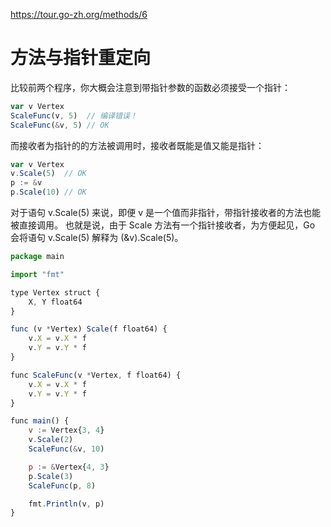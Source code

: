 https://tour.go-zh.org/methods/6

# 方法与指针重定向
比较前两个程序，你大概会注意到带指针参数的函数必须接受一个指针：
```js
var v Vertex
ScaleFunc(v, 5)  // 编译错误！
ScaleFunc(&v, 5) // OK
```
而接收者为指针的的方法被调用时，接收者既能是值又能是指针：

```js
var v Vertex
v.Scale(5)  // OK
p := &v
p.Scale(10) // OK
```
对于语句 v.Scale(5) 来说，即便 v 是一个值而非指针，带指针接收者的方法也能被直接调用。 也就是说，由于 Scale 方法有一个指针接收者，为方便起见，Go 会将语句 v.Scale(5) 解释为 (&v).Scale(5)。
```js
package main

import "fmt"

type Vertex struct {
	X, Y float64
}

func (v *Vertex) Scale(f float64) {
	v.X = v.X * f
	v.Y = v.Y * f
}

func ScaleFunc(v *Vertex, f float64) {
	v.X = v.X * f
	v.Y = v.Y * f
}

func main() {
	v := Vertex{3, 4}
	v.Scale(2)
	ScaleFunc(&v, 10)

	p := &Vertex{4, 3}
	p.Scale(3)
	ScaleFunc(p, 8)

	fmt.Println(v, p)
}

```
